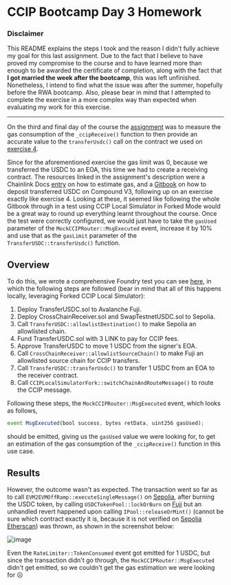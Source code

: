 # CCIP Bootcamp Day 3 Homework

### Disclaimer

This README explains the steps I took and the reason I didn't fully achieve my goal for this last assignment. Due to the fact that I believe to have proved my compromise to the course and to have learned more than enough to be awarded the certificate of completion, along with the fact that **I got married the week after the bootcamp**, this was left unfinished. Nonetheless, I intend to find what the issue was after the summer, hopefully before the RWA bootcamp. Also, please bear in mind that I attempted to complete the exercise in a more complex way than expected when evaluating my work for this exercise.

---

On the third and final day of the course the [assignment](https://cll-devrel.gitbook.io/ccip-bootcamp/day-3/day-3-homework) was to measure the gas consumption of the `_ccipReceive()` function to then provide an accurate value to the `transferUsdc()` call on the contract we used on [exercise 4](https://github.com/arynyestos/CCIP-Bootcamp-Exercise4). 

Since for the aforementioned exercise the gas limit was 0, because we transferred the USDC to an EOA, this time we had to create a receiving contract. The resources linked in the assignment's description were a Chainlink Docs [entry](https://docs.chain.link/ccip/tutorials/ccipreceive-gaslimit) on how to estimate gas, and a [Gitbook](https://cll-devrel.gitbook.io/ccip-masterclass-4/ccip-masterclass/exercise-2-deposit-transferred-usdc-to-compound-v3) on how to deposit transferred USDC on Compound V3, following up on an exercise exactly like exercise 4. Looking at these, it seemed like following the whole Gitbook through in a test using CCIP Local Simulator in Forked Mode would be a great way to round up everything learnt throughout the course. Once the test were correctly configured, we would just have to take the `gasUsed` parameter of the `MockCCIPRouter::MsgExecuted` event, increase it by 10% and use that as the `gasLimit` parameter of the `TransferUSDC::transferUsdc()` function.

## Overview
To do this, we wrote a comprehensive Foundry test you can see [here](https://github.com/arynyestos/CCIP-Bootcamp-Homework3/blob/main/test/TransferAndSwap.t.sol), in which the following steps are followed (bear in mind that all of this happens locally, leveraging Forked CCIP Local Simulator):

1. Deploy TransferUSDC.sol to Avalanche Fuji.
2. Deploy CrossChainReceiver.sol and SwapTestnetUSDC.sol to Sepolia.
3. Call `TransferUSDC::allowlistDestination()` to make Sepolia an allowlisted chain.
4. Fund TransferUSDC.sol with 3 LINK to pay for CCIP fees.
5. Approve TransferUSDC to move 1 USDC from the signer's EOA.
6. Call `CrossChainReceiver::allowlistSourceChain()` to make Fuji an allowlisted source chain for CCIP transfers.
7. Call `TransferUSDC::transferUsdc()` to transfer 1 USDC from an EOA to the receiver contract.
8. Call `CCIPLocalSimulatorFork::switchChainAndRouteMessage()` to route the CCIP message.

Following these steps, the `MockCCIPRouter::MsgExecuted` event, which looks as follows,

```JavaScript
event MsgExecuted(bool success, bytes retData, uint256 gasUsed);
```

should be emitted, giving us the `gasUsed` value we were looking for, to get an estimation of the gas consumption of the `_ccipReceive()` function in this use case.

## Results

However, the outcome wasn't as expected. The transaction went so far as to call `EVM2EVMOffRamp::executeSingleMessage()` on [Sepolia](https://sepolia.etherscan.io/address/0x000b26f604eAadC3D874a4404bde6D64a97d95ca#code), after burning the USDC token, by calling `USDCTokenPool::lockOrBurn` on [Fuji](https://testnet.snowtrace.io/address/0x4ED8867f9947A5fe140C9dC1c6f207F3489F501E/contract/43113/code) but an unhandled revert happened upon calling `IPool::releaseOrMint()` (cannot be sure which contract exactly it is, because it is not verified on [Sepolia Etherscan](https://sepolia.etherscan.io/address/0x3fF675B880aC9F67AC6f4342FfD9e99B80469bAd)) was thrown, as shown in the screenshot below:

![image](https://github.com/user-attachments/assets/e01966c7-c45f-4720-acf1-6dddb6e02c63)

Even the `RateLimiter::TokenConsumed` event got emitted for 1 USDC, but since the transaction didn't go through, the `MockCCIPRouter::MsgExecuted` didn't get emitted, so we couldn't get the gas estimation we were looking for ☹
